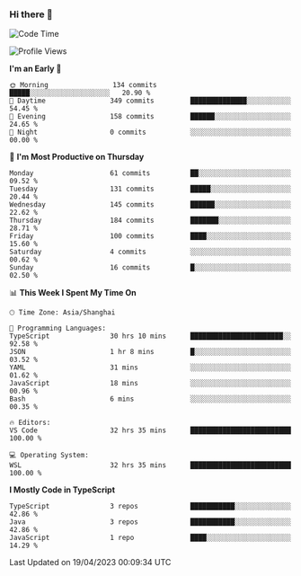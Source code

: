 ### Hi there 👋

<!--
**waynelwz/waynelwz** is a ✨ _special_ ✨ repository because its `README.md` (this file) appears on your GitHub profile.

Here are some ideas to get you started:

- 🔭 I’m currently working on ...
- 🌱 I’m currently learning ...
- 👯 I’m looking to collaborate on ...
- 🤔 I’m looking for help with ...
- 💬 Ask me about ...
- 📫 How to reach me: ...
- 😄 Pronouns: ...
- ⚡ Fun fact: ...
-->

<!--START_SECTION:waka-->
![Code Time](http://img.shields.io/badge/Code%20Time-1%2C290%20hrs%2045%20mins-blue)

![Profile Views](http://img.shields.io/badge/Profile%20Views-0-blue)

**I'm an Early 🐤** 

```text
🌞 Morning                134 commits         █████░░░░░░░░░░░░░░░░░░░░   20.90 % 
🌆 Daytime                349 commits         ██████████████░░░░░░░░░░░   54.45 % 
🌃 Evening                158 commits         ██████░░░░░░░░░░░░░░░░░░░   24.65 % 
🌙 Night                  0 commits           ░░░░░░░░░░░░░░░░░░░░░░░░░   00.00 % 
```
📅 **I'm Most Productive on Thursday** 

```text
Monday                   61 commits          ██░░░░░░░░░░░░░░░░░░░░░░░   09.52 % 
Tuesday                  131 commits         █████░░░░░░░░░░░░░░░░░░░░   20.44 % 
Wednesday                145 commits         ██████░░░░░░░░░░░░░░░░░░░   22.62 % 
Thursday                 184 commits         ███████░░░░░░░░░░░░░░░░░░   28.71 % 
Friday                   100 commits         ████░░░░░░░░░░░░░░░░░░░░░   15.60 % 
Saturday                 4 commits           ░░░░░░░░░░░░░░░░░░░░░░░░░   00.62 % 
Sunday                   16 commits          █░░░░░░░░░░░░░░░░░░░░░░░░   02.50 % 
```


📊 **This Week I Spent My Time On** 

```text
🕑︎ Time Zone: Asia/Shanghai

💬 Programming Languages: 
TypeScript               30 hrs 10 mins      ███████████████████████░░   92.58 % 
JSON                     1 hr 8 mins         █░░░░░░░░░░░░░░░░░░░░░░░░   03.52 % 
YAML                     31 mins             ░░░░░░░░░░░░░░░░░░░░░░░░░   01.62 % 
JavaScript               18 mins             ░░░░░░░░░░░░░░░░░░░░░░░░░   00.96 % 
Bash                     6 mins              ░░░░░░░░░░░░░░░░░░░░░░░░░   00.35 % 

🔥 Editors: 
VS Code                  32 hrs 35 mins      █████████████████████████   100.00 % 

💻 Operating System: 
WSL                      32 hrs 35 mins      █████████████████████████   100.00 % 
```

**I Mostly Code in TypeScript** 

```text
TypeScript               3 repos             ███████████░░░░░░░░░░░░░░   42.86 % 
Java                     3 repos             ███████████░░░░░░░░░░░░░░   42.86 % 
JavaScript               1 repo              ████░░░░░░░░░░░░░░░░░░░░░   14.29 % 
```




 Last Updated on 19/04/2023 00:09:34 UTC
<!--END_SECTION:waka-->
